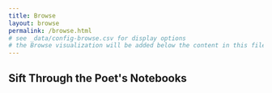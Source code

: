 ```yaml
---
title: Browse
layout: browse
permalink: /browse.html
# see _data/config-browse.csv for display options
# the Browse visualization will be added below the content in this file
---
```


## Sift Through the Poet's Notebooks
